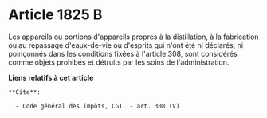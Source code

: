 # Article 1825 B

Les appareils ou portions d'appareils propres à la distillation, à la fabrication ou au repassage d'eaux-de-vie ou d'esprits
qui n'ont été ni déclarés, ni poinçonnés dans les conditions fixées à l'article 308, sont considérés comme objets prohibés et
détruits par les soins de l'administration.

**Liens relatifs à cet article**

	**Cite**:

	  - Code général des impôts, CGI. - art. 308 (V)

